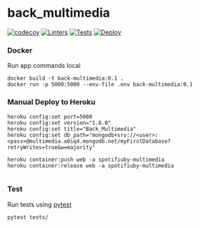 # back\_multimedia

[![codecov](https://codecov.io/gh/TallerII-Grupo11/back_multimedia/branch/main/graph/badge.svg?token=X5YSLG3P2G)](https://codecov.io/gh/TallerII-Grupo11/back_multimedia)
[![Linters](https://github.com/TallerII-Grupo11/back_multimedia/actions/workflows/linter.yaml/badge.svg)](https://github.com/TallerII-Grupo11/back_multimedia/actions/workflows/linter.yaml)
[![Tests](https://github.com/TallerII-Grupo11/back_multimedia/actions/workflows/test.yaml/badge.svg)](https://github.com/TallerII-Grupo11/back_multimedia/actions/workflows/test.yaml)
[![Deploy](https://github.com/TallerII-Grupo11/back_multimedia/actions/workflows/deploy.yaml/badge.svg)](https://github.com/TallerII-Grupo11/back_multimedia/actions/workflows/deploy.yaml)


### Docker

Run app commands local
```
docker build -t back-multimedia:0.1 .
docker run -p 5000:5000 --env-file .env back-multimedia:0.1
```

### Manual Deploy to Heroku

```
heroku config:set port=5000
heroku config:set version="1.0.0"
heroku config:set title="Back_Multimedia"
heroku config:set db_path="mongodb+srv://<user>:<pass>@multimedia.a0iq4.mongodb.net/myFirstDatabase?retryWrites=true&w=majority"

heroku container:push web -a spotifiuby-multimedia
heroku container:release web -a spotifiuby-multimedia


```

### Test

Run tests using [pytest](https://docs.pytest.org/en/6.2.x/)

``` bash
pytest tests/
```
